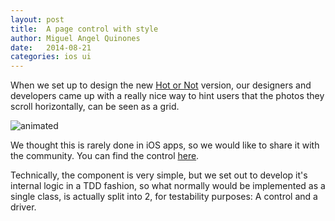 ```yaml
---
layout: post
title:  A page control with style
author: Miguel Angel Quinones
date:   2014-08-21
categories: ios ui
---
```

When we set up to design the new [Hot or Not](https://itunes.apple.com/gb/app/the-game-by-hot-or-not/id639584030?mt=8) version, our designers and developers came up with a really nice way to hint users that the photos they scroll horizontally, can be seen as a grid.

![animated](https://raw.githubusercontent.com/badoo/BMAGridPageControl/master/demoimages/demo2.gif)

We thought this is rarely done in iOS apps, so we would like to share it with the community. You can find the control [here](https://github.com/badoo/BMAGridPageControl).

Technically, the component is very simple, but we set out to develop it's internal logic in a TDD fashion, so what normally would be implemented as a single class, is actually split into 2, for testability purposes: A control and a driver.